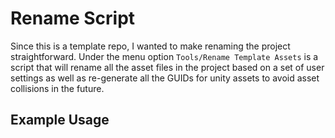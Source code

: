 # Rename Script

Since this is a template repo, I wanted to make
renaming the project straightforward. Under the
menu option `Tools/Rename Template Assets` is a script
that will rename all the asset files in the project based
on a set of user settings as well as re-generate all
the GUIDs for unity assets to avoid asset collisions in the
future.

## Example Usage

<!-- TODO: Document example usage and flags -->
